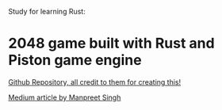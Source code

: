 Study for learning Rust:
# 2048 game built with Rust and Piston game engine

[Github Repository, all credit to them for creating this!](https://github.com/coeuvre/rust-2048)

[Medium article by Manpreet Singh](https://preettheman.medium.com/lets-build-the-2048-game-with-rust-29b6482ca5fb)
